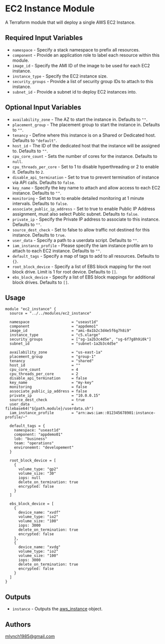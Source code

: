 EC2 Instance Module
===========

A Terraform module that will deploy a single AWS EC2 Instance.

Required Input Variables
----------------------

- `namespace` - Specify a stack namespace to prefix all resources.
- `component` - Provide an application role to label each resource within this module.
- `image_id` - Specify the AMI ID of the image to be used for each EC2 instance.
- `instance_type` - Specify the EC2 instance size.
- `security_groups` - Provide a list of security group IDs to attach to this instance.
- `subnet_id` - Provide a subnet id to deploy EC2 instances into.

Optional Input Variables
----------------------

- `availability_zone` - The AZ to start the instance in. Defaults to `""`.
- `placement_group` - The placement group to start the instance in. Defaults to `""`.
- `tenancy` - Define where this instance is on a Shared or Dedicated host. Defaults to `"default"`.
- `host_id` - The ID of the dedicated host that the instance will be assigned to. Defaults to `""`.
- `cpu_core_count` - Sets the number of cores for the instance. Defaults to `null`.
- `cpu_threads_per_core` - Set to 1 to disable hyperthreading or 2 to enable it. Defaults to `2`.
- `disable_api_termination` - Set to true to prevent termination of instance via API calls. Defaults to `false`.
- `key_name` - Specify the key name to attach and allow access to each EC2 instance. Defaults to `""`.
- `monitoring` - Set to true to enable detailed monitoring at 1 minute intervals. Defaults to `false`.
- `associate_public_ip_address` - Set to true to enable Public IP Address assignment, must also select Public subnet. Defaults to `false`.
- `private_ip` - Specify the Private IP address to associate to this instance. Defaults to `""`.
- `source_dest_check` - Set to false to allow traffic not destined for this instance. Defaults to `true`.
- `user_data` - Specify a path to a userdata script. Defaults to `""`.
- `iam_instance_profile` - Please specify the iam instance profile arn to attach to each EC2 instance. Defaults to `""`.
- `default_tags` - Specify a map of tags to add to all resources. Defaults to `{}`.
- `root_block_device` - Specify a list of EBS block mapping for the root block drive. Limit is 1 for root device. Defaults to `[]`.
- `ebs_block_device` - Specify a list of EBS block mappings for additional block drives. Defaults to `[]`.

Usage
-----

```hcl
module "ec2_instance" {
  source = "../../modules/ec2_instance"

  namespace                   = "useast1d"
  component                   = "appdemo1"
  image_id                    = "ami-0a1b2c3d4e5f6g7h8i9"
  instance_type               = "c5.xlarge"
  security_groups             = ["sg-1a2b3c4d5e", "sg-6f7g8h9i0k"]
  subnet_id                   = "subnet-1a2b3c4d5e"

  availability_zone           = "us-east-1a"
  placement_group             = "group-1"
  tenancy                     = "shared"
  host_id                     = ""
  cpu_core_count              = 4
  cpu_threads_per_core        = 2
  disable_api_termination     = false
  key_name                    = "my-key"
  monitoring                  = false
  associate_public_ip_address = false
  private_ip                  = "10.0.0.15"
  source_dest_check           = true
  user_data                   = filebase64("${path.module}/userdata.sh")
  iam_instance_profile        = "arn:aws:iam::012345678901:instance-profile/~"

  default_tags = {
    namespace: "useast1d"
    component: "appdemo01"
    lob: "business"
    team: "operations"
    environemnt: "developement"
  }

  root_block_device = [
    {
      volume_type: "gp2"
      volume_size: "30"
      iops: null
      delete_on_termination: true
      encrypted: false
    }
  ]

  ebs_block_device = [
    {
      device_name: "xvdf"
      volume_type: "io2"
      volume_size: "100"
      iops: 3000
      delete_on_termination: true
      encrypted: false
    },
    {
      device_name: "xvdg"
      volume_type: "io2"
      volume_size: "100"
      iops: 3000
      delete_on_termination: true
      encrypted: false
    }
  ]
}
```

Outputs
----------------------

- `instance` - Outputs the [aws_instance](https://registry.terraform.io/providers/hashicorp/aws/latest/docs/resources/instance) object.

Authors
----------------------

mlynch1985@gmail.com
